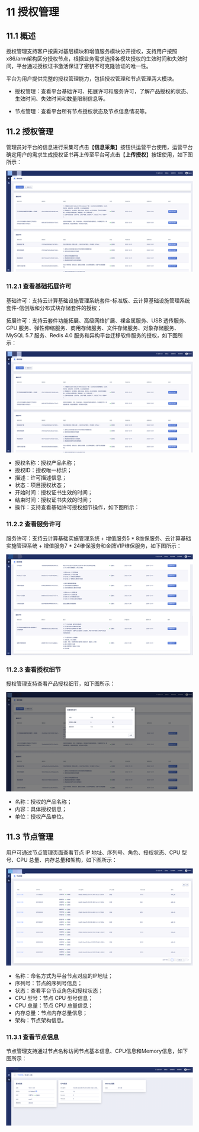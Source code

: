 # 11 授权管理

## 11.1 概述

授权管理支持客户按需对基层模块和增值服务模块分开授权，支持用户按照x86/arm架构区分授权节点，根据业务需求选择各模块授权的生效时间和失效时间，平台通过授权证书激活保证了密钥不可克隆验证的唯一性。

平台为用户提供完整的授权管理能力，包括授权管理和节点管理两大模块。

- 授权管理：查看平台基础许可、拓展许可和服务许可，了解产品授权的状态、生效时间、失效时间和数量限制信息等。

- 节点管理：查看平台所有节点授权状态及节点信息情况等。

## 11.2 授权管理

管理员对平台的信息进行采集可点击【**信息采集**】按钮供运营平台使用，运营平台确定用户的需求生成授权证书再上传至平台可点击【**上传授权**】按钮使用，如下图所示：

![](../images/adminguide/license.png)

### 11.2.1 查看基础拓展许可

基础许可：支持云计算基础设施管理系统套件-标准版、云计算基础设施管理系统套件-信创版和分布式块存储套件的授权；

拓展许可：支持云套件功能拓展、高级网络扩展、裸金属服务、USB 透传服务、GPU 服务、弹性伸缩服务、商用存储服务、文件存储服务、对象存储服务、MySQL 5.7 服务、Redis 4.0 服务和异构平台迁移软件服务的授权，如下图所示：

![](../images/adminguide/license.png)

- 授权名称：授权产品名称；
- 授权ID：授权唯一标识；
- 描述：许可描述信息；
- 状态：项目授权状态；
- 开始时间：授权证书生效的时间；
- 结束时间：授权证书失效的时间；
- 操作：支持查看基础许可授权细节操作，如下图所示：

### 11.2.2 查看服务许可

服务许可：支持云计算基础实施管理系统 + 增值服务5 * 8维保服务、云计算基础实施管理系统 + 增值服务7 * 24维保服务和金牌VIP维保服务，如下图所示：

![](../images/adminguide/service.png)



### 11.2.3 查看授权细节

授权管理支持查看产品授权细节，如下图所示：

![](../images/adminguide/licensedetail.png)

- 名称：授权的产品名称；
- 内容：具体授权信息；
- 单位：授权产品单位。
## 11.3 节点管理

用户可通过节点管理页面查看节点 IP 地址、序列号、角色、授权状态、CPU 型号、CPU 总量、内存总量和架构，如下图所示：

![](../images/adminguide/nodeset.png)

- 名称：命名方式为平台节点对应的IP地址；
- 序列号：节点的序列号信息；
- 状态：查看平台节点角色和授权状态；
- CPU 型号：节点 CPU 型号信息；
- CPU 总量：节点 CPU 总量信息；
- 内存总量：节点内存总量信息；
- 架构：节点架构信息。

### 11.3.1 查看节点信息

节点管理支持通过节点名称访问节点基本信息、CPU信息和Memory信息，如下图所示：

![](../images/adminguide/node.png)







